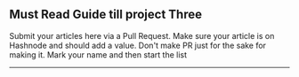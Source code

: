 ## Must Read Guide till project Three

Submit your articles here via a Pull Request. Make sure your article is on Hashnode and should add a value. Don't make PR just for the sake for making it.
Mark your name and then start the list

---